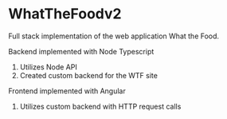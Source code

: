 # WhatTheFoodv2
Full stack implementation of the web application What the Food.

Backend implemented with Node Typescript
<ol>
<li> Utilizes Node API </li>
<li> Created custom backend for the WTF site </li>
</ol>

Frontend implemented with Angular
<ol>
<li> Utilizes custom backend with HTTP request calls </li>
  </ol>
